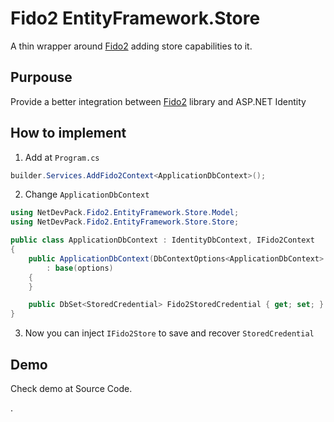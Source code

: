 # Fido2 EntityFramework.Store

A thin wrapper around [Fido2](https://github.com/passwordless-lib/fido2-net-lib) adding store capabilities to it.

## Purpouse

Provide a better integration between [Fido2](https://github.com/passwordless-lib/fido2-net-lib) library and ASP.NET Identity

## How to implement

1. Add at `Program.cs`
```csharp
builder.Services.AddFido2Context<ApplicationDbContext>();
```

2. Change `ApplicationDbContext`
```csharp
using NetDevPack.Fido2.EntityFramework.Store.Model;
using NetDevPack.Fido2.EntityFramework.Store.Store;

public class ApplicationDbContext : IdentityDbContext, IFido2Context
{
    public ApplicationDbContext(DbContextOptions<ApplicationDbContext> options)
        : base(options)
    {
    }

    public DbSet<StoredCredential> Fido2StoredCredential { get; set; }
}
```

3. Now you can inject `IFido2Store` to save and recover `StoredCredential`

## Demo

Check demo at Source Code.

.